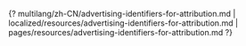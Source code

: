 {? multilang/zh-CN/advertising-identifiers-for-attribution.md | localized/resources/advertising-identifiers-for-attribution.md | pages/resources/advertising-identifiers-for-attribution.md ?}
